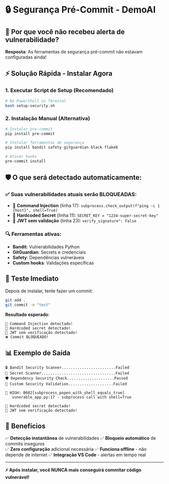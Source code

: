 # 🔒 Segurança Pré-Commit - DemoAI

## 🚨 Por que você não recebeu alerta de vulnerabilidade?

**Resposta**: As ferramentas de segurança pré-commit não estavam configuradas ainda!

## ⚡ Solução Rápida - Instalar Agora

### 1. Executar Script de Setup (Recomendado)
```bash
# No PowerShell ou Terminal
bash setup-security.sh
```

### 2. Instalação Manual (Alternativa)
```bash
# Instalar pre-commit
pip install pre-commit

# Instalar ferramentas de segurança
pip install bandit safety gitguardian black flake8

# Ativar hooks
pre-commit install
```

## 🛡️ O que será detectado automaticamente:

### ✅ Suas vulnerabilidades atuais serão BLOQUEADAS:
- 🚨 **Command Injection** (linha 17): `subprocess.check_output(f"ping -c 1 {host}", shell=True)`
- 🚨 **Hardcoded Secret** (linha 11): `SECRET_KEY = "1234-super-secret-key"`
- 🚨 **JWT sem validação** (linha 23): `verify_signature": False`

### 🔍 Ferramentas ativas:
- **Bandit**: Vulnerabilidades Python
- **GitGuardian**: Secrets e credenciais
- **Safety**: Dependências vulneráveis
- **Custom hooks**: Validações específicas

## 🎯 Teste Imediato

Depois de instalar, tente fazer um commit:

```bash
git add .
git commit -m "test"
```

**Resultado esperado**:
```
🚨 Command Injection detectado!
🚨 Hardcoded secret detectado!
🚨 JWT sem verificação detectado!
❌ Commit BLOQUEADO!
```

## 📊 Exemplo de Saída

```
🔒 Bandit Security Scanner........................Failed
🔐 Secret Scanner.................................Failed
🛡️ Dependency Security Check.....................Passed
🎯 Custom Security Validation....................Failed

🚨 HIGH: B602[subprocess_popen_with_shell_equals_true] 
   vunerable_app.py:17 - subprocess call with shell=True
   
🚨 Hardcoded secret detectado!
🚨 JWT sem verificação detectado!
```

## 🚀 Benefícios

✅ **Detecção instantânea** de vulnerabilidades
✅ **Bloqueio automático** de commits inseguros  
✅ **Zero configuração** adicional necessária
✅ **Funciona offline** - não depende de internet
✅ **Integração VS Code** - alertas em tempo real

---

**⚡ Após instalar, você NUNCA mais conseguirá commitar código vulnerável!**